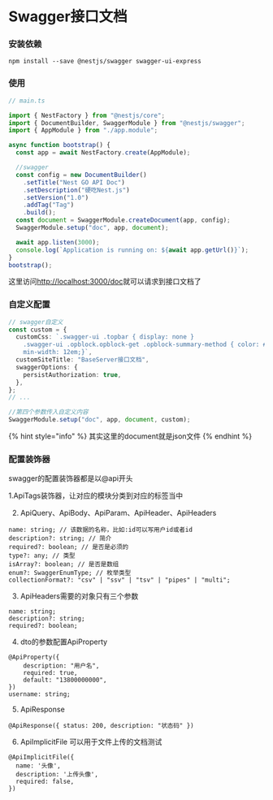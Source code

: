 # Swagger接口文档

### 安装依赖

```text
npm install --save @nestjs/swagger swagger-ui-express
```

### 使用

```typescript
// main.ts

import { NestFactory } from "@nestjs/core";
import { DocumentBuilder, SwaggerModule } from "@nestjs/swagger";
import { AppModule } from "./app.module";

async function bootstrap() {
  const app = await NestFactory.create(AppModule);

  //swagger
  const config = new DocumentBuilder()
    .setTitle("Nest GO API Doc")
    .setDescription("硬吃Nest.js")
    .setVersion("1.0")
    .addTag("Tag")
    .build();
  const document = SwaggerModule.createDocument(app, config);
  SwaggerModule.setup("doc", app, document);

  await app.listen(3000);
  console.log(`Application is running on: ${await app.getUrl()}`);
}
bootstrap();

```

这里访问[http://localhost:3000/doc](http://localhost:3000/doc)就可以请求到接口文档了

### 自定义配置

```typescript
// swagger自定义
const custom = {
  customCss: `.swagger-ui .topbar { display: none }
    .swagger-ui .opblock.opblock-get .opblock-summary-method { color: #61affe; background: transparent; } .swagger-ui table tbody tr td:first-of-type {
    min-width: 12em;}`,
  customSiteTitle: "BaseServer接口文档",
  swaggerOptions: {
    persistAuthorization: true,
  },
};
// ... 

//第四个参数传入自定义内容
SwaggerModule.setup("doc", app, document, custom);
```

{% hint style="info" %}
其实这里的document就是json文件
{% endhint %}

### 配置装饰器

swagger的配置装饰器都是以@api开头

1.ApiTags装饰器，让对应的模块分类到对应的标签当中

2. ApiQuery、ApiBody、ApiParam、ApiHeader、ApiHeaders

```text
name: string; // 该数据的名称，比如:id可以写用户id或者id
description?: string; // 简介
required?: boolean; // 是否是必须的
type?: any; // 类型
isArray?: boolean; // 是否是数组
enum?: SwaggerEnumType; // 枚举类型
collectionFormat?: "csv" | "ssv" | "tsv" | "pipes" | "multi";
```

3. ApiHeaders需要的对象只有三个参数

```text
name: string;
description?: string;
required?: boolean;
```

4. dto的参数配置ApiProperty

```text
@ApiProperty({
    description: "用户名",
    required: true,
    default: "13800000000",
})
username: string;
```

5. ApiResponse

```text
@ApiResponse({ status: 200, description: "状态码" })
```

6. ApiImplicitFile 可以用于文件上传的文档测试

```text
@ApiImplicitFile({
  name: '头像',
  description: '上传头像',
  required: false,
})
```

